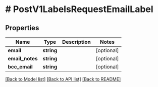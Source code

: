 # # PostV1LabelsRequestEmailLabel

## Properties

Name | Type | Description | Notes
------------ | ------------- | ------------- | -------------
**email** | **string** |  | [optional]
**email_notes** | **string** |  | [optional]
**bcc_email** | **string** |  | [optional]

[[Back to Model list]](../../README.md#models) [[Back to API list]](../../README.md#endpoints) [[Back to README]](../../README.md)
